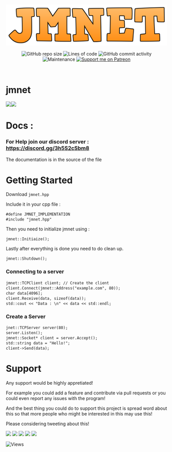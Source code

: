 <br/>
<p align="center">
    <img src="https://github.com/Jaysmito101/jmnet/blob/main/resources/ReadmeHeader.png?raw=true" border="0"></
</p>

<br/>
<p align="center">
  <img alt="GitHub repo size" src="https://img.shields.io/github/repo-size/Jaysmito101/jmnet?style=for-the-badge">
  <img alt="Lines of code" src="https://img.shields.io/tokei/lines/github/Jaysmito101/jmnet?style=for-the-badge">
  <img alt="GitHub commit activity" src="https://img.shields.io/github/commit-activity/w/Jaysmito101/jmnet?style=for-the-badge">
    <br>
    <img alt="Maintenance" src="https://img.shields.io/maintenance/yes/2022?style=for-the-badge">
    <a href="https://patreon.com/jaysmito101"><img src="https://img.shields.io/endpoint.svg?url=https%3A%2F%2Fshieldsio-patreon.vercel.app%2Fapi%3Fusername%3Djaysmito101%26type%3Dpledges&style=for-the-badge" alt="Support me on Patreon" /></a>
</p>
<br/>


# jmnet


<a href="https://github.com/Jaysmito101/dynamic-badges/"><img src="https://dynamic-badges.maxalpha.repl.co/star?user=Jaysmito101&repo=jmnet&show=true"><img src="https://dynamic-badges.maxalpha.repl.co/star?image=true"></a>

# Docs : 
### For Help join our discord server : https://discord.gg/3h5S2cSbm8

The documentation is in the source of the file

# Getting Started

Download `jmnet.hpp`

Include it in your cpp file : 

    #define JMNET_IMPLEMENTATION
    #include "jmnet.hpp"

Then you need to initialize jmnet using : 

    jmnet::Initiaize();

Lastly after everything is done you need to do clean up.

    jmnet::Shutdown();

### Connecting to a server

    jmnet::TCPClient client; // Create the client
    client.Connect(jmnet::Address("example.com", 80));
    char data[4096];
    client.Receive(data, sizeof(data));
    std::cout << "Data : \n" << data << std::endl;

### Create a Server

    jnet::TCPServer server(80);
    server.Listen();
    jmnet::Socket* client = server.Accept();
    std::string data = "Hello!";
    client->Send(data);


# Support


Any support would be highly appretiated!

For example you could add a feature and contribute via pull requests or you could even report any issues with the program!

And the best thing you could do to support this project is spread word about this so that more people who might be interested in this may use this!

Please considering tweeting about this! 


<a href="https://dynamic-badges.maxalpha.repl.co/star?user=Jaysmito101&repo=jmnet&id=1"><img src="https://dynamic-badges.maxalpha.repl.co/star?image=true"></a>
<a href="https://dynamic-badges.maxalpha.repl.co/star?user=Jaysmito101&repo=jmnet&id=2"><img src="https://dynamic-badges.maxalpha.repl.co/star?image=true"></a>
<a href="https://dynamic-badges.maxalpha.repl.co/star?user=Jaysmito101&repo=jmnet&id=3"><img src="https://dynamic-badges.maxalpha.repl.co/star?image=true"></a>
<a href="https://dynamic-badges.maxalpha.repl.co/star?user=Jaysmito101&repo=jmnet&id=4"><img src="https://dynamic-badges.maxalpha.repl.co/star?image=true"></a>
<a href="https://dynamic-badges.maxalpha.repl.co/star?user=Jaysmito101&repo=jmnet&id=5"><img src="https://dynamic-badges.maxalpha.repl.co/star?image=true"></a>


![Views](https://dynamic-badges.maxalpha.repl.co/views?id=Jaysmito101.jmnet&style=for-the-badge&color=blue)
